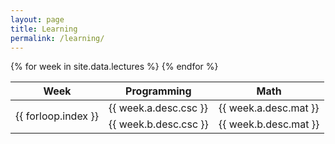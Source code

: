 ```yaml
---
layout: page
title: Learning
permalink: /learning/
---
```

<table>
<thead>
<tr>
    <th>Week</th>
    <th>Programming</th>
    <th>Math</th>
</tr>
</thead>
{% for week in site.data.lectures %}
<tr>
    <td rowspan="2">{{ forloop.index }}</td>
    <td>{{ week.a.desc.csc }}</td>
    <td>{{ week.a.desc.mat }}</td>
</tr>
<tr>
    <td>{{ week.b.desc.csc }}</td>
    <td>{{ week.b.desc.mat }}</td>
</tr>
{% endfor %}
</table>

<!-- [resume]({{site.data.locations.resume}}) -->
